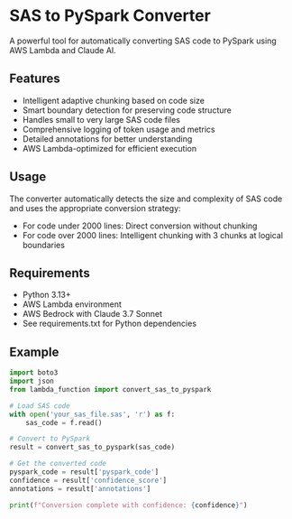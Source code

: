 # SAS to PySpark Converter

A powerful tool for automatically converting SAS code to PySpark using AWS Lambda and Claude AI.

## Features

- Intelligent adaptive chunking based on code size
- Smart boundary detection for preserving code structure
- Handles small to very large SAS code files
- Comprehensive logging of token usage and metrics
- Detailed annotations for better understanding
- AWS Lambda-optimized for efficient execution

## Usage

The converter automatically detects the size and complexity of SAS code and uses the appropriate conversion strategy:

- For code under 2000 lines: Direct conversion without chunking
- For code over 2000 lines: Intelligent chunking with 3 chunks at logical boundaries

## Requirements

- Python 3.13+
- AWS Lambda environment
- AWS Bedrock with Claude 3.7 Sonnet
- See requirements.txt for Python dependencies

## Example

```python
import boto3
import json
from lambda_function import convert_sas_to_pyspark

# Load SAS code
with open('your_sas_file.sas', 'r') as f:
    sas_code = f.read()

# Convert to PySpark
result = convert_sas_to_pyspark(sas_code)

# Get the converted code
pyspark_code = result['pyspark_code']
confidence = result['confidence_score']
annotations = result['annotations']

print(f"Conversion complete with confidence: {confidence}")
``` 